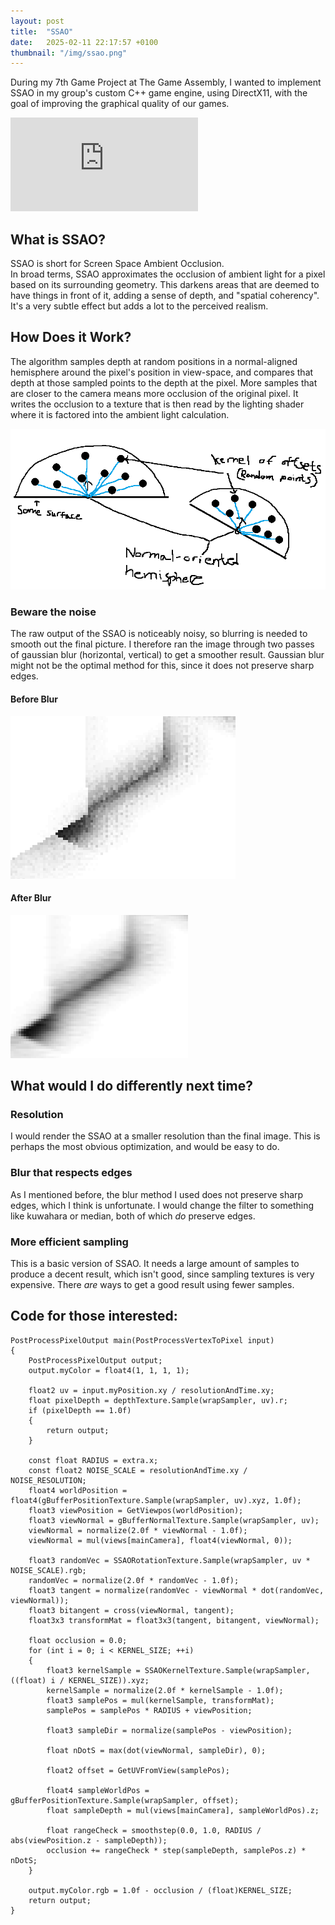 ```yaml
---
layout: post
title:  "SSAO"
date:   2025-02-11 22:17:57 +0100
thumbnail: "/img/ssao.png"
---
```


During my 7th Game Project at The Game Assembly, 
I wanted to implement SSAO in my group's custom C++ game engine, using DirectX11, with the goal of
improving the graphical quality of our games.

<iframe src="https://www.youtube.com/embed/N8CzbXjcDxQ" frameborder="0" allowfullscreen></iframe>

## What is SSAO?

SSAO is short for Screen Space Ambient Occlusion.  
In broad terms, SSAO approximates the occlusion of ambient light for a pixel based on its surrounding geometry. This darkens areas that are deemed to have things in front of it, adding a sense of depth, and "spatial coherency". It's a very subtle effect but adds a lot to the perceived realism.

## How Does it Work?

The algorithm samples depth at random positions in a normal-aligned hemisphere around the pixel's position in view-space, and compares 
that depth at those sampled points to the depth at the pixel. More samples that are closer to the camera means more occlusion of the original pixel.
It writes the occlusion to a texture that is then read by the lighting shader where it is factored into the ambient light calculation.

![img](/img/explanation.png)

### Beware the noise

The raw output of the SSAO is noticeably noisy, so blurring is needed to smooth out the final picture.
I therefore ran the image through two passes of gaussian blur (horizontal, vertical) to get a smoother result. 
Gaussian blur might not be the optimal method for this, since it does not preserve sharp edges.

#### Before Blur

![img](/img/ssaonoisy.png)

#### After Blur

![img](/img/ssaoblurry.png)

## What would I do differently next time?

### Resolution

I would render the SSAO at a smaller resolution than the final image. 
This is perhaps the most obvious optimization, and would be easy to do.

### Blur that respects edges

As I mentioned before, the blur method I used does not preserve sharp edges, which I think is unfortunate.
I would change the filter to something like kuwahara or median, both of which *do* preserve edges.

### More efficient sampling

This is a basic version of SSAO. It needs a large amount of samples to produce a decent result, 
which isn't good, since sampling textures is very expensive.
There *are* ways to get a good result using fewer samples.

## Code for those interested:

```hlsl
PostProcessPixelOutput main(PostProcessVertexToPixel input)
{
    PostProcessPixelOutput output;
    output.myColor = float4(1, 1, 1, 1);

    float2 uv = input.myPosition.xy / resolutionAndTime.xy;
    float pixelDepth = depthTexture.Sample(wrapSampler, uv).r;
    if (pixelDepth == 1.0f)
    {
        return output;
    }
    
    const float RADIUS = extra.x;
    const float2 NOISE_SCALE = resolutionAndTime.xy / NOISE_RESOLUTION;
    float4 worldPosition = float4(gBufferPositionTexture.Sample(wrapSampler, uv).xyz, 1.0f);
    float3 viewPosition = GetViewpos(worldPosition);
    float3 viewNormal = gBufferNormalTexture.Sample(wrapSampler, uv);
    viewNormal = normalize(2.0f * viewNormal - 1.0f);
    viewNormal = mul(views[mainCamera], float4(viewNormal, 0));
    
    float3 randomVec = SSAORotationTexture.Sample(wrapSampler, uv * NOISE_SCALE).rgb;
    randomVec = normalize(2.0f * randomVec - 1.0f);
    float3 tangent = normalize(randomVec - viewNormal * dot(randomVec, viewNormal));
    float3 bitangent = cross(viewNormal, tangent);
    float3x3 transformMat = float3x3(tangent, bitangent, viewNormal);
    
    float occlusion = 0.0;
    for (int i = 0; i < KERNEL_SIZE; ++i)
    {
        float3 kernelSample = SSAOKernelTexture.Sample(wrapSampler, ((float) i / KERNEL_SIZE)).xyz;
        kernelSample = normalize(2.0f * kernelSample - 1.0f);
        float3 samplePos = mul(kernelSample, transformMat);
        samplePos = samplePos * RADIUS + viewPosition;

        float3 sampleDir = normalize(samplePos - viewPosition);

        float nDotS = max(dot(viewNormal, sampleDir), 0);

        float2 offset = GetUVFromView(samplePos);

        float4 sampleWorldPos = gBufferPositionTexture.Sample(wrapSampler, offset);
        float sampleDepth = mul(views[mainCamera], sampleWorldPos).z;

        float rangeCheck = smoothstep(0.0, 1.0, RADIUS / abs(viewPosition.z - sampleDepth));
        occlusion += rangeCheck * step(sampleDepth, samplePos.z) * nDotS;
    }
    
    output.myColor.rgb = 1.0f - occlusion / (float)KERNEL_SIZE;
    return output;
}
```